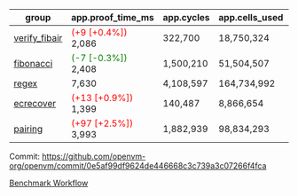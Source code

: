 | group | app.proof_time_ms | app.cycles | app.cells_used | leaf.proof_time_ms | leaf.cycles | leaf.cells_used |
| -- | -- | -- | -- | -- | -- | -- |
| [verify_fibair](https://github.com/openvm-org/openvm/blob/benchmark-results/benchmarks-pr/2040/verify_fibair-0e5af99df9624de446668c3c739a3c07266f4fca.md) |<span style='color: red'>(+9 [+0.4%])</span> 2,086 |  322,700 |  18,750,324 |- | - | - |
| [fibonacci](https://github.com/openvm-org/openvm/blob/benchmark-results/benchmarks-pr/2040/fibonacci-0e5af99df9624de446668c3c739a3c07266f4fca.md) |<span style='color: green'>(-7 [-0.3%])</span> 2,408 |  1,500,210 |  51,504,507 |- | - | - |
| [regex](https://github.com/openvm-org/openvm/blob/benchmark-results/benchmarks-pr/2040/regex-0e5af99df9624de446668c3c739a3c07266f4fca.md) | 7,630 |  4,108,597 |  164,734,992 |- | - | - |
| [ecrecover](https://github.com/openvm-org/openvm/blob/benchmark-results/benchmarks-pr/2040/ecrecover-0e5af99df9624de446668c3c739a3c07266f4fca.md) |<span style='color: red'>(+13 [+0.9%])</span> 1,399 |  140,487 |  8,866,654 |- | - | - |
| [pairing](https://github.com/openvm-org/openvm/blob/benchmark-results/benchmarks-pr/2040/pairing-0e5af99df9624de446668c3c739a3c07266f4fca.md) |<span style='color: red'>(+97 [+2.5%])</span> 3,993 |  1,882,939 |  98,834,293 |- | - | - |


Commit: https://github.com/openvm-org/openvm/commit/0e5af99df9624de446668c3c739a3c07266f4fca

[Benchmark Workflow](https://github.com/openvm-org/openvm/actions/runs/17164391023)
